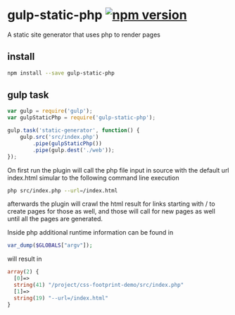 # gulp-static-php [![npm version](https://badge.fury.io/js/gulp-static-php.svg)](https://badge.fury.io/js/gulp-static-php)

A static site generator that uses php to render pages

## install
```bash
npm install --save gulp-static-php
```

## gulp task
```javascript
var gulp = require('gulp');
var gulpStaticPhp = require('gulp-static-php');

gulp.task('static-generator', function() {
	gulp.src('src/index.php')
		.pipe(gulpStaticPhp())
		.pipe(gulp.dest('./web'));
});
```

On first run the plugin will call the php file input in source with the default url index.html simular to the following command line execution

```bash
php src/index.php --url=/index.html
```
afterwards the plugin will crawl the html result for links starting with / to create pages for those as well, and those will call for new pages as well until all the pages are generated. 

Inside php additional runtime information can be found in 
```php
var_dump($GLOBALS["argv"]);
```
will result in 

```php
array(2) {
  [0]=>
  string(41) "/project/css-footprint-demo/src/index.php"
  [1]=>
  string(19) "--url=/index.html"
}
```
